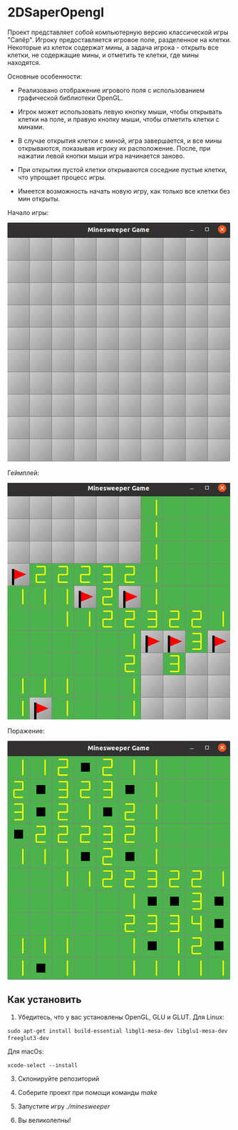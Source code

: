 # 2DSaperOpengl

Проект представляет собой компьютерную версию классической игры "Сапёр". Игроку предоставляется игровое поле, разделенное на клетки. Некоторые из клеток содержат мины, а задача игрока - открыть все клетки, не содержащие мины, и отметить те клетки, где мины находятся.

Основные особенности:
- Реализовано отображение игрового поля с использованием графической библиотеки OpenGL.
  
- Игрок может использовать левую кнопку мыши, чтобы открывать клетки на поле, и правую кнопку мыши, чтобы отметить клетки с минами.
  
- В случае открытия клетки с миной, игра завершается, и все мины открываются, показывая игроку их расположение. После, при нажатии левой кнопки мыши игра начинается заново.
  
- При открытии пустой клетки открываются соседние пустые клетки, что упрощает процесс игры.
  
- Имеется возможность начать новую игру, как только все клетки без мин открыты.

Начало игры:

![Начало игры](images/NewGame.png)

Геймплей:

![Геймплей](images/GameProcess.png)

Поражение:

![Поражение](images/Loss.png)
  
## Как установить

1. Убедитесь, что у вас установлены OpenGL, GLU и GLUT.
  Для Linux:
  ```
  sudo apt-get install build-essential libgl1-mesa-dev libglu1-mesa-dev freeglut3-dev
  ```
  Для macOs:
  ```
  xcode-select --install
  ```

3. Склонируйте репозиторий

4. Соберите проект при помощи команды *make*

5. Запустите игру *./minesweeper*

6. Вы великолепны!
